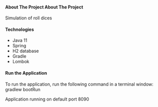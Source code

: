 
#### About The Project About The Project

Simulation of roll dices

#### Technologies
- Java 11
- Spring
- H2 database
- Gradle
- Lombok
    
#### Run the Application

To run the application, run the following command in a terminal window:
gradlew bootRun

Application running on default port 8090


